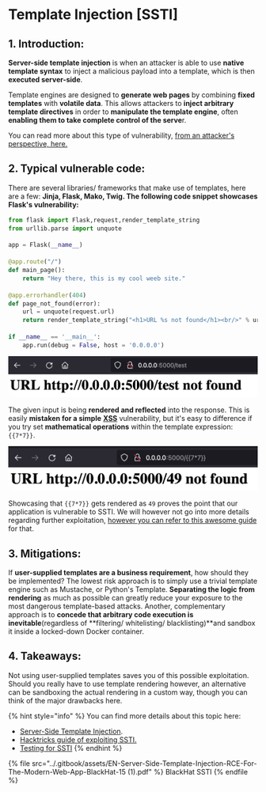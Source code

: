 # Template Injection \[SSTI]

## 1. Introduction:

&#x20;**Server-side template injection** is when an attacker is able to use **native template syntax** to inject a malicious payload into a template, which is then **executed server-side**.

&#x20;Template engines are designed to **generate web pages** by combining **fixed templates** with **volatile data**. This allows attackers to **inject arbitrary template directives** in order to **manipulate the template engine**, often **enabling them to take complete control of the serve**r.&#x20;

You can read more about this type of vulnerability, [from an attacker's perspective, here.](https://book.hacktricks.xyz/pentesting-web/ssti-server-side-template-injection)

## 2. Typical vulnerable code:

There are several libraries/ frameworks that make use of templates, here are a few: **Jinja, Flask, Mako, Twig. The following code snippet showcases Flask's vulnerability:**

```python
from flask import Flask,request,render_template_string 
from urllib.parse import unquote

app = Flask(__name__)

@app.route("/")
def main_page():
    return "Hey there, this is my cool weeb site."

@app.errorhandler(404) 
def page_not_found(error): 
    url = unquote(request.url) 
    return render_template_string("<h1>URL %s not found</h1><br/>" % url), 404 
    
if __name__ == '__main__': 
    app.run(debug = False, host = '0.0.0.0')
```

![](<../.gitbook/assets/image (7).png>)

The given input is being **rendered and reflected** into the response. This is easily **mistaken for a simple** [**XSS**](https://vladtoie.gitbook.io/secure-coding/client-side/xss) vulnerability, but it's easy to difference if you try set **mathematical operations** within the template expression: `{{7*7}}`.

![](<../.gitbook/assets/image (8).png>)

Showcasing that `{{7*7}}` gets rendered as `49` proves the point that our application is vulnerable to SSTI. We will however not go into more details regarding further exploitation, [however you can refer to this awesome guide](https://book.hacktricks.xyz/pentesting-web/ssti-server-side-template-injection) for that.

## 3. Mitigations:

If **user-supplied templates are a business requirement**, how should they be implemented? The lowest risk approach is to simply use a trivial template engine such as Mustache, or Python's Template. **Separating the logic from rendering** as much as possible can greatly reduce your exposure to the most dangerous template-based attacks. Another, complementary approach is to **concede that arbitrary code execution is inevitable**(regardless of **filtering/ whitelisting/ blacklisting)**and sandbox it inside a locked-down Docker container.&#x20;

## 4. Takeaways:

Not using user-supplied templates saves you of this possible exploitation. Should you really have to use template rendering however, an alternative can be sandboxing the actual rendering in a custom way, though you can think of the major drawbacks here.&#x20;

{% hint style="info" %}
You can find more details about this topic here:

* [Server-Side Template Injection](https://portswigger.net/web-security/server-side-template-injection).
* [Hacktricks guide of exploiting SSTI.](https://book.hacktricks.xyz/pentesting-web/ssti-server-side-template-injection)
* [Testing for SSTI](https://owasp.org/www-project-web-security-testing-guide/v41/4-Web\_Application\_Security\_Testing/07-Input\_Validation\_Testing/18-Testing\_for\_Server\_Side\_Template\_Injection)
{% endhint %}

{% file src="../.gitbook/assets/EN-Server-Side-Template-Injection-RCE-For-The-Modern-Web-App-BlackHat-15 (1).pdf" %}
BlackHat SSTI
{% endfile %}
